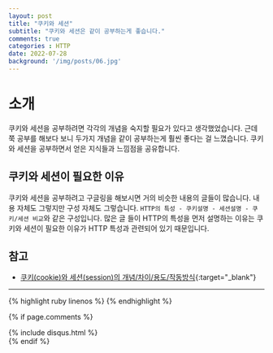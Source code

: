 ```yaml
---
layout: post
title: "쿠키와 세션"
subtitle: "쿠키와 세션은 같이 공부하는게 좋습니다."
comments: true
categories : HTTP
date: 2022-07-28
background: '/img/posts/06.jpg'
---
```


# 소개
쿠키와 세션을 공부하려면 각각의 개념을 숙지할 필요가 있다고 생각했었습니다.
근데 쭉 공부를 해보다 보니 두가지 개념을 같이 공부하는게 훨씬 좋다는 걸 느꼈습니다.
쿠키와 세션을 공부하면서 얻은 지식들과 느낌점을 공유합니다.

## 쿠키와 세션이 필요한 이유
쿠키와 세션을 공부하려고 구글링을 해보시면 거의 비슷한 내용의 글들이 많습니다.
내용 자체도 그렇지만 구성 자체도 그렇습니다.
`HTTP의 특성 - 쿠키설명 - 세션설명 - 쿠키/세션 비교`와 같은 구성입니다.
많은 글 들이 HTTP의 특성을 먼저 설명하는 이유는 쿠키와 세션이 필요한 이유가 HTTP 특성과 관련되어 있기 때문입니다.




## 참고
- [쿠키(cookie)와 세션(session)의 개념/차이/용도/작동방식](https://devuna.tistory.com/m/23){:target="_blank"}


--- 

{% highlight ruby linenos %}
{% endhighlight %}

{% if page.comments %}
<div id="post-disqus" class="container">
{% include disqus.html %}
</div>
{% endif %}
